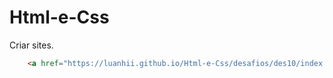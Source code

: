 # Html-e-Css

Criar sites.



 
```html
    <a href="https://luanhii.github.io/Html-e-Css/desafios/des10/index.html">Executar a página</a>
```